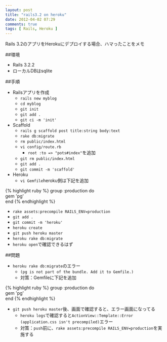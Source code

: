 ```yaml
---
layout: post
title: "rails3.2 on heroku"
date: 2012-04-02 07:29
comments: true
tags: [ Rails, Heroku ]
---
```


Rails 3.2のアプリをHerokuにデプロイする場合、ハマったことをメモ

##環境

* Rails 3.2.2
* ローカルDBはsqlite

##手順
* Railsアプリを作成
    * `rails new myblog`
    * `cd myblog`
    * `git init`
    * `git add .`
    * `git ci -m 'init'`
* Scaffold
    * `rails g scaffold post title:string body:text`
    * `rake db:migrate`
    * `rm public/index.html`
    * `vi config/route.rb`
        * `root :to => "pots#index"`を追加
    * `git rm public/index.html`
    * `git add .`
    * `git commit -m 'scaffold'`
* Heroku
    * `vi Gemfile`heroku側は下記を追加

{% highlight ruby %}
group :production do  
     gem 'pg'  
end
{% endhighlight %}
    
* `rake assets:precompile RAILS_ENV=production`
* `git add .`
* `git commit -m 'heroku'`
* `heroku create`
* `git push heroku master`
* `heroku rake db:migrate`
* `heroku open`で確認できるはず

##問題
* `heroku rake db:migrate`のエラー
    * `(pg is not part of the bundle. Add it to Gemfile.)`
    * 対策：Gemfileに下記を追加

{% highlight ruby %}
group :production do  
  gem 'pg'  
end
{% endhighlight %}

* `git push heroku master`後、画面で確認すると、エラー画面になってる
    * `heroku logs`で確認すると`ActionView::Template::Error (application.css isn't precompiled)`エラー
    * 対策：`push`前に、`rake assets:precompile RAILS_ENV=production`を実施する
